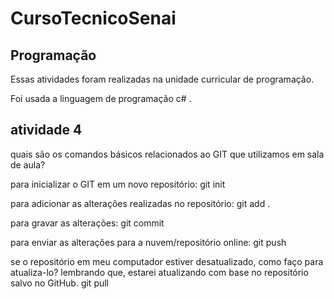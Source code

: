 # CursoTecnicoSenai
## Programação

Essas atividades foram realizadas na unidade curricular de programação.

Foi usada a linguagem de programação c# .

## atividade 4

quais são os comandos básicos relacionados ao GIT que utilizamos em sala de aula?

para inicializar o GIT em um novo repositório: git init

para adicionar as alterações realizadas no repositório: git add .

para gravar as alterações: git commit

para enviar as alterações para a nuvem/repositório online: git push

se o repositório em meu computador estiver desatualizado, como faço para atualiza-lo?
lembrando que, estarei atualizando com base no repositório salvo no GitHub. git pull
